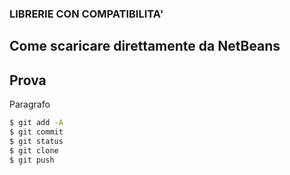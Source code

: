 ### LIBRERIE CON COMPATIBILITA'
## Come scaricare direttamente da NetBeans


## Prova

Paragrafo

``` sh
$ git add -A
$ git commit
$ git status
$ git clone
$ git push
```

